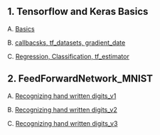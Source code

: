 ## 1. Tensorflow and Keras Basics
      
   A. [Basics](https://github.com/prajinkhadka/Tensorflow-2/blob/master/Tensorflow%20Basics/Tenosrflow_And_keras_basics.ipynb)
   
   B. [callbacsks, tf_datasets, gradient_date](https://github.com/prajinkhadka/Tensorflow-2/blob/master/Tensorflow%20Basics/callbacks%2Ctf_datassets%2Cgradient_tape.ipynb)
   
   C. [Regression, Classification, tf_estimator](https://github.com/prajinkhadka/Tensorflow-2/blob/master/Tensorflow%20Basics/Regression%2C%20Classification%2C%20TF_estimator.ipynb)


## 2. FeedForwardNetwork_MNIST

   A. [Recognizing hand written digits_v1](https://github.com/prajinkhadka/Tensorflow-2/blob/master/Feed%20Forward%20Network_MNIST/recognizing_hand_written_digits_v1.ipynb)
   
   B. [Recognizing hand written digits_v2](https://github.com/prajinkhadka/Tensorflow-2/blob/master/Feed%20Forward%20Network_MNIST/recognizing_hand_written_digits_v2.ipynb)
   
   C. [Recognizing hand written digits_v3](https://github.com/prajinkhadka/Tensorflow-2/blob/master/Feed%20Forward%20Network_MNIST/recognizing_hand_written_digits_v3.ipynb) 
